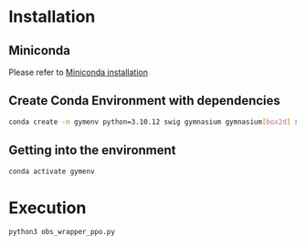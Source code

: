 # Installation

## Miniconda

Please refer to [Miniconda installation](https://docs.anaconda.com/miniconda/ "Miniconda official site")

## Create Conda Environment with dependencies

```bash
conda create -n gymenv python=3.10.12 swig gymnasium gymnasium[box2d] stable-baselines3[extra] pytz

```

## Getting into the environment

```bash
conda activate gymenv
```

# Execution

```bash
python3 obs_wrapper_ppo.py
```

